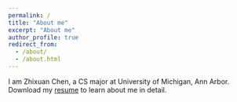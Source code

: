 ```yaml
---
permalink: /
title: "About me"
excerpt: "About me"
author_profile: true
redirect_from: 
  - /about/
  - /about.html
---
```




I am Zhixuan Chen, a CS major at University of Michigan, Ann Arbor.
Download my [resume](/files/resume.pdf/) to learn about me in detail.